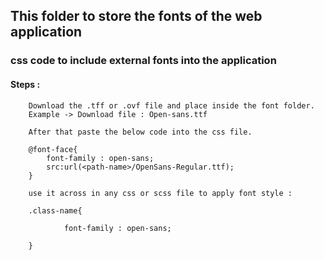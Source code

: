## This folder to store the fonts of the web application

### css code to include external fonts into the application

#### Steps :

```
    Download the .tff or .ovf file and place inside the font folder.
    Example -> Download file : Open-sans.ttf

    After that paste the below code into the css file.

    @font-face{
        font-family : open-sans;
        src:url(<path-name>/OpenSans-Regular.ttf);
    }

    use it across in any css or scss file to apply font style :
    
    .class-name{

            font-family : open-sans;
    
    }

```
